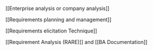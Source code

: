 [[Enterprise analysis or company analysis]]

[[Requirements planning and management]]

[[Requirements elicitation Technique]]

[[Requirement Analysis (RARE)]] and [[BA Documentation]]

